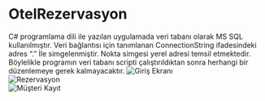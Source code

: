 # OtelRezervasyon
C# programlama dili ile yazılan uygulamada veri tabanı olarak MS SQL kullanılmıştır. Veri bağlantısı için tanımlanan ConnectionString ifadesindeki adres “.” İle simgelenmiştir. Nokta simgesi yerel adresi temsil etmektedir. Böylelikle programın veri tabanı scripti çalıştırıldıktan sonra herhangi bir düzenlemeye gerek kalmayacaktır.
![Giriş Ekranı](https://github.com/msensoy/OtelRezervasyon/blob/master/Resimler/1Giris.PNG) </br>
![Rezervasyon](https://github.com/msensoy/OtelRezervasyon/blob/master/Resimler/6RezervasyonRenkler.PNG) </br> 
![Müşteri Kayıt](https://github.com/msensoy/OtelRezervasyon/blob/master/Resimler/7Kayıt.PNG) </br>
